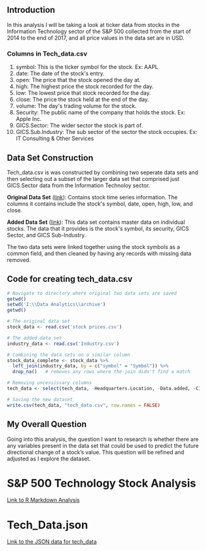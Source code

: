 ## Introduction
In this analysis I will be taking a look at ticker data from stocks in the Information Technology sector of the S&P 500 collected from the start of 2014 to the end of 2017, and all price values in the data set are in USD.

### Columns in Tech_data.csv
1. symbol: This is the ticker symbol for the stock. Ex: AAPL
2. date: The date of the stock's entry.
3. open: The price that the stock opened the day at.
4. high: The highest price the stock recorded for the day.
5. low: The lowest price that stock recorded for the day.
6. close: The price the stock held at the end of the day.
7. volume: The day's trading volume for the stock.
8. Security: The public name of the company that holds the stock. Ex: Apple Inc.
9. GICS.Sector: The wider sector the stock is part of.
10. GICS.Sub.Industry: The sub sector of the sector the stock occupies. Ex: IT Consulting & Other Services

## Data Set Construction
Tech_data.csv is was constructed by combining two seperate data sets and then selecting out a subset of the larger data set that comprised just GICS.Sector data from the Information Technoloy sector. 

**Original Data Set** ([link](https://www.kaggle.com/datasets/mysarahmadbhat/stock-prices)): Contains stock time series information. The columns it contains include the stock's symbol, date, open, high, low, and close. 

**Added Data Set** ([link](https://en.wikipedia.org/wiki/List_of_S%26P_500_companies?utm_source=chatgpt.com)): This data set contains master data on individual stocks. The data that it provides is the stock's symbol, its security, GICS Sector, and GICS Sub-Industry. 

The two data sets were linked together using the stock symbols as a common field, and then cleaned by having any records with missing data removed.

## Code for creating tech_data.csv

```r
# Navigate to directory where original two data sets are saved
getwd()
setwd('I:\\Data Analytics\\archive')
getwd()

# The original data set
stock_data <- read.csv('stock prices.csv')

# The added data set
industry_data <- read.csv('Industry.csv')

# Combining the data sets on a similar column
stock_data_complete <- stock_data %>%
  left_join(industry_data, by = c("symbol" = "Symbol")) %>%
  drop_na()   # removes any rows where the join didn't find a match

# Removing uncessissary columns
tech_data <- select(tech_data, -Headquarters.Location, -Data.added, -CIK, -Founded)

# Saving the new dataset
write.csv(tech_data, "tech_data.csv", row.names = FALSE)
```


## My Overall Question
Going into this analysis, the question I want to research is whether there are any variables present in the data set that could be used to predict the future directional change of a stock’s value. This question will be refined and adjusted as I explore the dataset.

# S&P 500 Technology Stock Analysis 
[Link to R Markdown Analysis](https://d-e-nelson.github.io/SnP_500_Technology_Stocks_Analysis/SnP-500-Stock-Analysis.html)


# Tech_Data.json
[Link to the JSON data for tech_data](https://d-e-nelson.github.io/SnP_500_Technology_Stocks_Analysis/tech_data.json)
